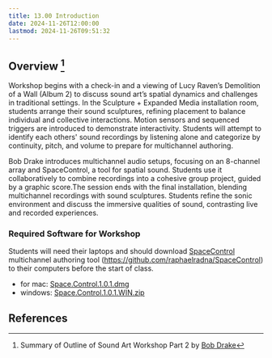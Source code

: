 ```yaml
---
title: 13.00 Introduction
date: 2024-11-26T12:00:00
lastmod: 2024-11-26T09:51:32
---
```


## Overview [^drake-workshop]

Workshop begins with a check-in and a viewing of Lucy Raven’s Demolition of a Wall (Album 2) to discuss sound art’s spatial dynamics and challenges in traditional settings. In the Sculpture + Expanded Media installation room, students arrange their sound sculptures, refining placement to balance individual and collective interactions. Motion sensors and sequenced triggers are introduced to demonstrate interactivity. Students will attempt to identify each others' sound recordings by listening alone and categorize by continuity, pitch, and volume to prepare for multichannel authoring.

Bob Drake introduces multichannel audio setups, focusing on an 8-channel array and SpaceControl, a tool for spatial sound. Students use it collaboratively to combine recordings into a cohesive group project, guided by a graphic score.The session ends with the final installation, blending multichannel recordings with sound sculptures. Students refine the sonic environment and discuss the immersive qualities of sound, contrasting live and recorded experiences.

### Required Software for Workshop

Students will need their laptops and should download [SpaceControl](https://github.com/raphaelradna/SpaceControl) multichannel authoring tool (https://github.com/raphaelradna/SpaceControl) to their computers before the start of class.

- for mac: [Space.Control.1.0.1.dmg](https://github.com/raphaelradna/SpaceControl/releases/download/v1.0.1/Space.Control.1.0.1.dmg)
- windows: [Space.Control.1.0.1.WIN.zip](https://github.com/raphaelradna/SpaceControl/releases/download/v1.0.1/Space.Control.1.0.1.WIN.zip)

## References

[^drake-workshop]: Summary of Outline of Sound Art Workshop Part 2 by [Bob Drake](../12-sonic-arts-workshop-with-bob-drake-part-1/12-01-bob-drake.md)
